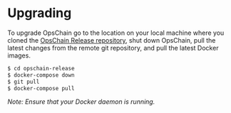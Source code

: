 # Upgrading

To upgrade OpsChain go to the location on your local machine where you cloned the [OpsChain Release repository](https://github.com/LimePoint/opschain-release), shut down OpsChain, pull the latest changes from the remote git repository, and pull the latest Docker images.

```bash
$ cd opschain-release
$ docker-compose down
$ git pull
$ docker-compose pull
```

_Note: Ensure that your Docker daemon is running._
